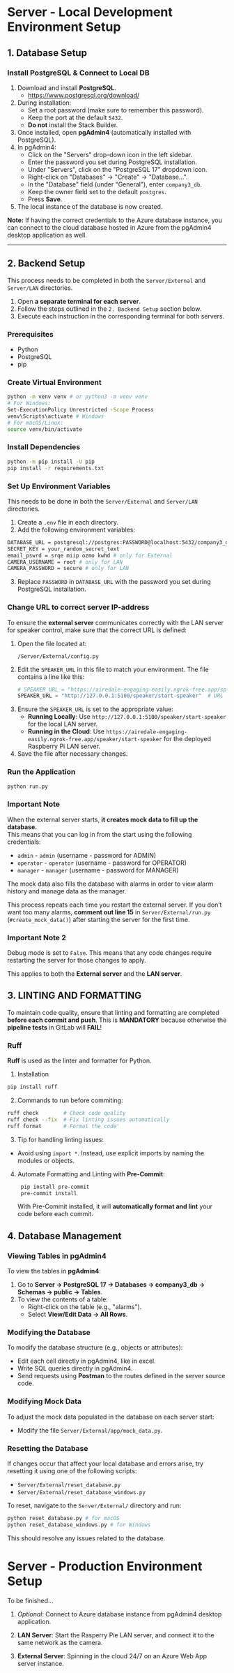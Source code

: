# Server - Local Development Environment Setup

## 1. Database Setup

### Install PostgreSQL & Connect to Local DB

1. Download and install **PostgreSQL**.
   - https://www.postgresql.org/download/
2. During installation:
   - Set a root password (make sure to remember this password).
   - Keep the port at the default `5432`.
   - **Do not** install the Stack Builder.
3. Once installed, open **pgAdmin4** (automatically installed with PostgreSQL).
4. In pgAdmin4:
   - Click on the "Servers" drop-down icon in the left sidebar.
   - Enter the password you set during PostgreSQL installation.
   - Under "Servers", click on the "PostgreSQL 17" dropdown icon.
   - Right-click on "Databases" → "Create" → "Database...".
   - In the "Database" field (under "General"), enter `company3_db`.
   - Keep the owner field set to the default `postgres`.
   - Press **Save**.
5. The local instance of the database is now created.

**Note:** If having the correct credentials to the Azure database instance, you can connect to the cloud database hosted in Azure from the pgAdmin4 desktop application as well.

---

## 2. Backend Setup

This process needs to be completed in both the `Server/External` and `Server/LAN` directories.

1. Open **a separate terminal for each server**.
2. Follow the steps outlined in the `2. Backend Setup` section below.
3. Execute each instruction in the corresponding terminal for both servers.

### Prerequisites

- Python
- PostgreSQL
- pip

### Create Virtual Environment

```bash
python -m venv venv # or python3 -m venv venv
# For Windows:
Set-ExecutionPolicy Unrestricted -Scope Process
venv\Scripts\activate # Windows
# For macOS/Linux:
source venv/bin/activate
```

### Install Dependencies

```bash
python -m pip install -U pip
pip install -r requirements.txt
```

### Set Up Environment Variables

This needs to be done in both the `Server/External` and `Server/LAN` directories.

1. Create a `.env` file in each directory.
2. Add the following environment variables:

```bash
DATABASE_URL = postgresql://postgres:PASSWORD@localhost:5432/company3_db
SECRET_KEY = your_random_secret_text
email_pswrd = srqe miip ozmo kwhd # only for External
CAMERA_USERNAME = root # only for LAN
CAMERA_PASSWORD = secure # only for LAN
```

3. Replace `PASSWORD` in `DATABASE_URL` with the password you set during PostgreSQL installation.

### Change URL to correct server IP-address

To ensure the **external server** communicates correctly with the LAN server for speaker control, make sure that the correct URL is defined:

1. Open the file located at:
   ```plaintext
   /Server/External/config.py
   ```
2. Edit the `SPEAKER_URL` in this file to match your environment. The file contains a line like this:
   ```python
   # SPEAKER_URL = "https://airedale-engaging-easily.ngrok-free.app/speaker/start-speaker"  # URL to Raspberry Pi LAN server
   SPEAKER_URL = "http://127.0.0.1:5100/speaker/start-speaker"  # URL to local LAN server
   ```
3. Ensure the `SPEAKER_URL` is set to the appropriate value:
   - **Running Locally**: Use `http://127.0.0.1:5100/speaker/start-speaker` for the local LAN server.
   - **Running in the Cloud**: Use `https://airedale-engaging-easily.ngrok-free.app/speaker/start-speaker` for the deployed Raspberry Pi LAN server.
4. Save the file after necessary changes.

### Run the Application

```bash
python run.py
```

### Important Note

When the external server starts, **it creates mock data to fill up the database.**  
This means that you can log in from the start using the following credentials:

- `admin` - `admin` (username - password for ADMIN)
- `operator` - `operator` (username - password for OPERATOR)
- `manager` - `manager` (username - password for MANAGER)

The mock data also fills the database with alarms in order to view alarm history and manage data as the manager.

This process repeats each time you restart the external server. If you don’t want too many alarms, **comment out line 15** in `Server/External/run.py` (`#create_mock_data()`) after starting the server for the first time.

### Important Note 2

Debug mode is set to `False`. This means that any code changes require restarting the server for those changes to apply.

This applies to both the **External server** and the **LAN server**.

## 3. LINTING AND FORMATTING

To maintain code quality, ensure that linting and formatting are completed **before each commit and push**. This is **MANDATORY** because otherwise the **pipeline tests** in GitLab will **FAIL**!

### Ruff

**Ruff** is used as the linter and formatter for Python.

1. Installation

```bash
pip install ruff
```

2. Commands to run before commiting:

```bash
ruff check        # Check code quality
ruff check --fix  # Fix linting issues automatically
ruff format       # Format the code'
```

3. Tip for handling linting issues:

- Avoid using `import *`. Instead, use explicit imports by naming the modules or objects.

4. Automate Formatting and Linting with **Pre-Commit**:
   ```bash
    pip install pre-commit
    pre-commit install
   ```
   With Pre-Commit installed, it will **automatically format and lint** your code before each commit.

## 4. Database Management

### Viewing Tables in pgAdmin4

To view the tables in **pgAdmin4**:

1. Go to **Server → PostgreSQL 17 → Databases → company3_db → Schemas → public → Tables**.
2. To view the contents of a table:
   - Right-click on the table (e.g., "alarms").
   - Select **View/Edit Data → All Rows**.

### Modifying the Database

To modify the database structure (e.g., objects or attributes):

- Edit each cell directly in pgAdmin4, like in excel.
- Write SQL queries directly in pgAdmin4.
- Send requests using **Postman** to the routes defined in the server source code.

### Modifying Mock Data

To adjust the mock data populated in the database on each server start:

- Modify the file `Server/External/app/mock_data.py`.

### Resetting the Database

If changes occur that affect your local database and errors arise, try resetting it using one of the following scripts:

- `Server/External/reset_database.py`
- `Server/External/reset_database_windows.py`

To reset, navigate to the `Server/External/` directory and run:

```bash
python reset_database.py # for macOS
python reset_database_windows.py # for Windows
```

This should resolve any issues related to the database.

# Server - Production Environment Setup

To be finished...

1. _Optional_: Connect to Azure database instance from pgAdmin4 desktop application.

2. **LAN Server**: Start the Rasperry Pie LAN server, and connect it to the same network as the camera.

3. **External Server**: Spinning in the cloud 24/7 on an Azure Web App server instance.

